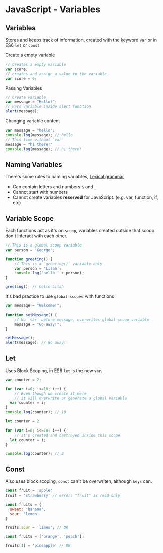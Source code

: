 # JavaScript - Variables

## Variables
Stores and keeps track of information, created with the keyword `var` or in ES6 `let` or `const`

Create a empty variable
```js
// Creates a empty variable
var score;
// creates and assign a value to the variable
var score = 0;
```

Passing Variables
```js
// Create variable
var message = "Hello!";
// Pass variable inside alert function
alert(message);
```

Changing variable content
```js
var message = "hello";
console.log(message); // hello
// This time without `var`
message = "hi there!"
console.log(message); // hi there!
```

## Naming Variables
There's some rules to naming variables, [Lexical grammar](https://developer.mozilla.org/en-US/docs/Web/JavaScript/Reference/Lexical_grammar#Keywords)

- Can contain letters and numbers `$` and `_`
- Cannot start with numbers
- Cannot create variables **reserved** for JavaScript. (e.g. var, function, if, etc)

## Variable Scope
Each functions act as it's on `scoop`, variables created outside that scoop don't interact with each other.

```js
// This is a global scoop variable
var person = 'George';

function greeting() {
	// This is a `greeting()` variable only
	var person = 'Lilah';
	console.log('hello ' + person);
}

greeting(); // hello Lilah
```
It's bad practice to use `global scopes` with functions
```js
var message = "Welcome!";

function setMessage() {
	// No `var` before message, overwrites global scoop variable
	message = "Go away!";
}

setMessage();
alert(message); // Go away!
```

## Let
Uses Block Scoping, in ES6 `let` is the new `var`.
```js
var counter = 2;

for (var i=0; i<=10; i++) {
	// Even though we create it here
	// it will overwrite or generate a global variable
  var counter = i;
}
console.log(counter); // 10
```
```js
let counter = 2

for (var i=0; i<=10; i++) {
	// It's created and destroyed inside this scope
  let counter = i;
}

console.log(counter); // 2
```

## Const
Also uses block scoping, `const` can't be overwriten, although `keys` can.

```js
const fruit = 'apple'
fruit = 'strawberry' // error: "fruit" is read-only
```
```js
const fruits = {
  sweet: 'banana',
  sour: 'lemon'
}

fruits.sour = 'limes'; // OK
```
```js
const fruits = ['orange', 'peach'];

fruits[1] = 'pineapple' // OK
```
